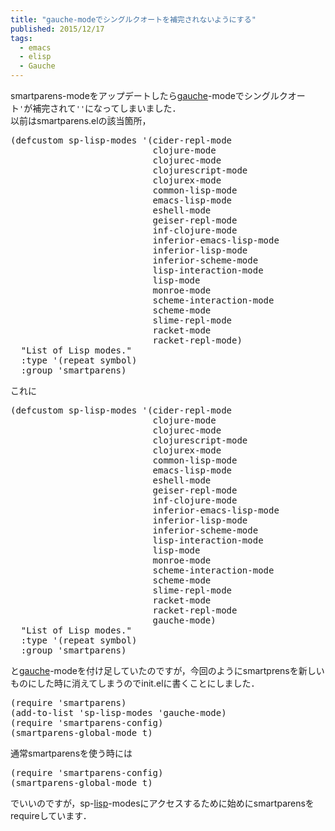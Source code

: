 ```yaml
---
title: "gauche-modeでシングルクオートを補完されないようにする"
published: 2015/12/17
tags:
  - emacs
  - elisp
  - Gauche
---
```


<p>smartparens-modeをアップデートしたら<a class="keyword" href="http://d.hatena.ne.jp/keyword/gauche">gauche</a>-modeでシングルクオート<code>'</code>が補完されて<code>''</code>になってしまいました．<br/>
以前はsmartparens.elの該当箇所，</p>

<pre class="code lang-lisp" data-lang="lisp" data-unlink><span class="synSpecial">(</span>defcustom sp-lisp-modes <span class="synSpecial">'(</span>cider-repl-mode
                           clojure-mode
                           clojurec-mode
                           clojurescript-mode
                           clojurex-mode
                           common-lisp-mode
                           emacs-lisp-mode
                           eshell-mode
                           geiser-repl-mode
                           inf-clojure-mode
                           inferior-emacs-lisp-mode
                           inferior-lisp-mode
                           inferior-scheme-mode
                           lisp-interaction-mode
                           lisp-mode
                           monroe-mode
                           scheme-interaction-mode
                           scheme-mode
                           slime-repl-mode
                           racket-mode
                           racket-repl-mode<span class="synSpecial">)</span>
  <span class="synConstant">&quot;List of Lisp modes.&quot;</span>
  <span class="synType">:type</span> <span class="synSpecial">'(</span>repeat <span class="synStatement">symbol</span><span class="synSpecial">)</span>
  :group <span class="synSpecial">'</span><span class="synIdentifier">smartparens</span><span class="synSpecial">)</span>
</pre>


<p>これに</p>

<pre class="code lang-lisp" data-lang="lisp" data-unlink><span class="synSpecial">(</span>defcustom sp-lisp-modes <span class="synSpecial">'(</span>cider-repl-mode
                           clojure-mode
                           clojurec-mode
                           clojurescript-mode
                           clojurex-mode
                           common-lisp-mode
                           emacs-lisp-mode
                           eshell-mode
                           geiser-repl-mode
                           inf-clojure-mode
                           inferior-emacs-lisp-mode
                           inferior-lisp-mode
                           inferior-scheme-mode
                           lisp-interaction-mode
                           lisp-mode
                           monroe-mode
                           scheme-interaction-mode
                           scheme-mode
                           slime-repl-mode
                           racket-mode
                           racket-repl-mode
                           gauche-mode<span class="synSpecial">)</span>
  <span class="synConstant">&quot;List of Lisp modes.&quot;</span>
  <span class="synType">:type</span> <span class="synSpecial">'(</span>repeat <span class="synStatement">symbol</span><span class="synSpecial">)</span>
  :group <span class="synSpecial">'</span><span class="synIdentifier">smartparens</span><span class="synSpecial">)</span>
</pre>


<p>と<a class="keyword" href="http://d.hatena.ne.jp/keyword/gauche">gauche</a>-modeを付け足していたのですが，今回のようにsmartprensを新しいものにした時に消えてしまうのでinit.elに書くことにしました．</p>

<pre class="code lang-lisp" data-lang="lisp" data-unlink><span class="synSpecial">(</span><span class="synStatement">require</span> <span class="synSpecial">'</span><span class="synIdentifier">smartparens</span><span class="synSpecial">)</span>
<span class="synSpecial">(</span>add-to-list <span class="synSpecial">'</span><span class="synIdentifier">sp-lisp-modes</span> <span class="synSpecial">'</span><span class="synIdentifier">gauche-mode</span><span class="synSpecial">)</span>
<span class="synSpecial">(</span><span class="synStatement">require</span> <span class="synSpecial">'</span><span class="synIdentifier">smartparens-config</span><span class="synSpecial">)</span>
<span class="synSpecial">(</span>smartparens-global-mode <span class="synStatement">t</span><span class="synSpecial">)</span>
</pre>


<p>通常smartparensを使う時には</p>

<pre class="code lang-lisp" data-lang="lisp" data-unlink><span class="synSpecial">(</span><span class="synStatement">require</span> <span class="synSpecial">'</span><span class="synIdentifier">smartparens-config</span><span class="synSpecial">)</span>
<span class="synSpecial">(</span>smartparens-global-mode <span class="synStatement">t</span><span class="synSpecial">)</span>
</pre>


<p>でいいのですが，sp-<a class="keyword" href="http://d.hatena.ne.jp/keyword/lisp">lisp</a>-modesにアクセスするために始めにsmartparensをrequireしています．</p>

